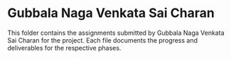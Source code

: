 # Gubbala Naga Venkata Sai Charan

This folder contains the assignments submitted by Gubbala Naga Venkata Sai Charan for the project. Each file documents the progress and deliverables for the respective phases.
